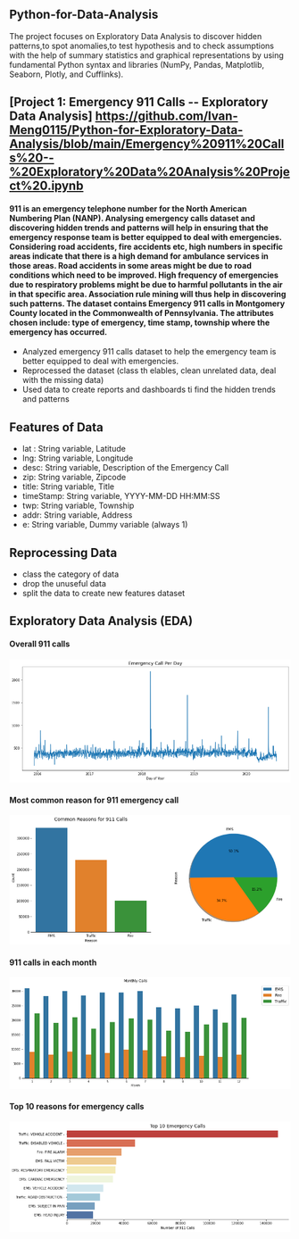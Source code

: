 ## Python-for-Data-Analysis
The project focuses on Exploratory Data Analysis to discover hidden patterns,to spot anomalies,to test hypothesis and to check assumptions with the help of summary statistics and graphical representations by using fundamental Python syntax and libraries (NumPy, Pandas, Matplotlib, Seaborn, Plotly, and Cufflinks).


## [Project 1: Emergency 911 Calls -- Exploratory Data Analysis] https://github.com/Ivan-Meng0115/Python-for-Exploratory-Data-Analysis/blob/main/Emergency%20911%20Calls%20--%20Exploratory%20Data%20Analysis%20Project%20.ipynb

#### 911 is an emergency telephone number for the North American Numbering Plan (NANP). Analysing emergency calls dataset and discovering hidden trends and patterns will help in ensuring that the emergency response team is better equipped to deal with emergencies. Considering road accidents, fire accidents etc, high numbers in specific areas indicate that there is a high demand for ambulance services in those areas. Road accidents in some areas might be due to road conditions which need to be improved. High frequency of emergencies due to respiratory problems might be due to harmful pollutants in the air in that specific area. Association rule mining will thus help in discovering such patterns. The dataset contains Emergency 911 calls in Montgomery County located in the Commonwealth of Pennsylvania. The attributes chosen include: type of emergency, time stamp, township where the emergency has occurred.

* Analyzed emergency 911 calls dataset to help the emergency team is better equipped to deal with emergencies.
* Reprocessed the dataset (class th elables, clean unrelated data, deal with the missing data)
* Used data to create reports and dashboards ti find the hidden trends and patterns

## Features of Data
* lat : String variable, Latitude
* lng: String variable, Longitude
* desc: String variable, Description of the Emergency Call
* zip: String variable, Zipcode
* title: String variable, Title
* timeStamp: String variable, YYYY-MM-DD HH:MM:SS
* twp: String variable, Township
* addr: String variable, Address
* e: String variable, Dummy variable (always 1)


## Reprocessing Data
* class the category of data
* drop the unuseful data
* split the data to create new features dataset


## Exploratory Data Analysis (EDA)


#### Overall 911 calls
![](/output_58_0.png)

#### Most common reason for 911 emergency call
![](/output_45_0.png)

#### 911 calls in each month
![](/output_50_0.png)


#### Top 10 reasons for emergency calls
![](/output_55_0.png)



